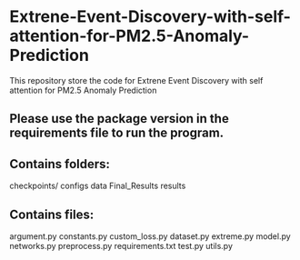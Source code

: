 # Extrene-Event-Discovery-with-self-attention-for-PM2.5-Anomaly-Prediction
This repository store the code for Extrene Event Discovery with self attention for PM2.5 Anomaly Prediction
## Please use the package version in the requirements file to run the program.

## Contains folders:
checkpoints/
configs
data
Final_Results
results

## Contains files:
argument.py
constants.py
custom_loss.py
dataset.py
extreme.py
model.py
networks.py
preprocess.py
requirements.txt
test.py
utils.py
